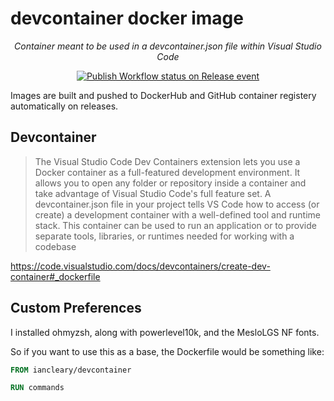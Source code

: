 # devcontainer docker image

<!-- markdownlint-disable MD033 -->
<p align="center">
    <em>Container meant to be used in a devcontainer.json file within Visual Studio Code</em>
</p>

<p align="center">
<a href="https://github.com/iancleary/devcontainer/actions/workflows/publish.yml" target="_blank">
    <img src="https://github.com/iancleary/devcontainer/actions/workflows/publish.yml/badge.svg?event=release" alt="Publish Workflow status on Release event">
</a>
</p>
<!-- markdownlint-enable MD033 -->

Images are built and pushed to DockerHub and GitHub container registery automatically on releases.

## Devcontainer

> The Visual Studio Code Dev Containers extension lets you use a Docker container as a full-featured development environment. It allows you to open any folder or repository inside a container and take advantage of Visual Studio Code's full feature set. A devcontainer.json file in your project tells VS Code how to access (or create) a development container with a well-defined tool and runtime stack. This container can be used to run an application or to provide separate tools, libraries, or runtimes needed for working with a codebase

<https://code.visualstudio.com/docs/devcontainers/create-dev-container#_dockerfile>

## Custom Preferences

I installed ohmyzsh, along with powerlevel10k, and the MesloLGS NF fonts.

So if you want to use this as a base, the Dockerfile would be something like:

```Dockerfile
FROM iancleary/devcontainer

RUN commands
```
